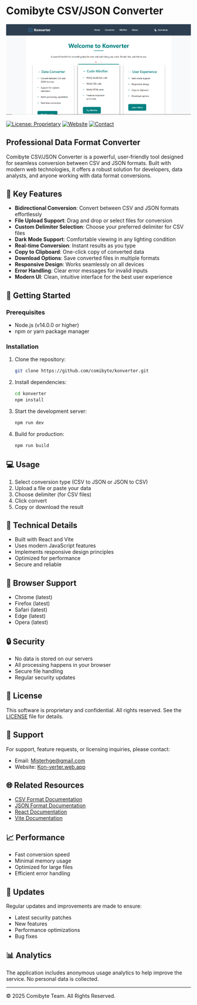 # Comibyte CSV/JSON Converter

![Comibyte CSV/JSON Converter](src/assets/images/Konverter%20Home.png)

[![License: Proprietary](https://img.shields.io/badge/License-Proprietary-blue.svg)](LICENSE)
[![Website](https://img.shields.io/badge/Website-Kon--verter.web.app-blue)](https://Kon-verter.web.app)
[![Contact](https://img.shields.io/badge/Contact-Misterhge%40gmail.com-green)](mailto:Misterhge@gmail.com)

## Professional Data Format Converter

Comibyte CSV/JSON Converter is a powerful, user-friendly tool designed for seamless conversion between CSV and JSON formats. Built with modern web technologies, it offers a robust solution for developers, data analysts, and anyone working with data format conversions.

## 🌟 Key Features

- **Bidirectional Conversion**: Convert between CSV and JSON formats effortlessly
- **File Upload Support**: Drag and drop or select files for conversion
- **Custom Delimiter Selection**: Choose your preferred delimiter for CSV files
- **Dark Mode Support**: Comfortable viewing in any lighting condition
- **Real-time Conversion**: Instant results as you type
- **Copy to Clipboard**: One-click copy of converted data
- **Download Options**: Save converted files in multiple formats
- **Responsive Design**: Works seamlessly on all devices
- **Error Handling**: Clear error messages for invalid inputs
- **Modern UI**: Clean, intuitive interface for the best user experience

## 🚀 Getting Started

### Prerequisites

- Node.js (v14.0.0 or higher)
- npm or yarn package manager

### Installation

1. Clone the repository:
   ```bash
   git clone https://github.com/comibyte/konverter.git
   ```

2. Install dependencies:
   ```bash
   cd konverter
   npm install
   ```

3. Start the development server:
   ```bash
   npm run dev
   ```

4. Build for production:
   ```bash
   npm run build
   ```

## 💻 Usage

1. Select conversion type (CSV to JSON or JSON to CSV)
2. Upload a file or paste your data
3. Choose delimiter (for CSV files)
4. Click convert
5. Copy or download the result

## 🔧 Technical Details

- Built with React and Vite
- Uses modern JavaScript features
- Implements responsive design principles
- Optimized for performance
- Secure and reliable

## 📱 Browser Support

- Chrome (latest)
- Firefox (latest)
- Safari (latest)
- Edge (latest)
- Opera (latest)

## 🔒 Security

- No data is stored on our servers
- All processing happens in your browser
- Secure file handling
- Regular security updates

## 📄 License

This software is proprietary and confidential. All rights reserved. See the [LICENSE](LICENSE) file for details.

## 🤝 Support

For support, feature requests, or licensing inquiries, please contact:
- Email: [Misterhge@gmail.com](mailto:Misterhge@gmail.com)
- Website: [Kon-verter.web.app](https://Kon-verter.web.app)

## 🌐 Related Resources

- [CSV Format Documentation](https://tools.ietf.org/html/rfc4180)
- [JSON Format Documentation](https://www.json.org/json-en.html)
- [React Documentation](https://reactjs.org/)
- [Vite Documentation](https://vitejs.dev/)

## 📈 Performance

- Fast conversion speed
- Minimal memory usage
- Optimized for large files
- Efficient error handling

## 🔄 Updates

Regular updates and improvements are made to ensure:
- Latest security patches
- New features
- Performance optimizations
- Bug fixes

## 📊 Analytics

The application includes anonymous usage analytics to help improve the service. No personal data is collected.

---

© 2025 Comibyte Team. All Rights Reserved.
